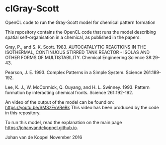 # clGray-Scott
OpenCL code to run the Gray-Scott model for chemical pattern formation

This repository contains the OpenCL code that runs the model describing spatial self-organisation in a chemical, as published in the papers:

Gray, P., and S. K. Scott. 1983. AUTOCATALYTIC REACTIONS IN THE ISOTHERMAL, CONTINUOUS STIRRED TANK REACTOR - ISOLAS AND OTHER FORMS OF MULTISTABILITY. Chemical Engineering Science 38:29-43.

Pearson, J. E. 1993. Complex Patterns in a Simple System. Science 261:189-192.

Lee, K. J., W. McCormick, Q. Ouyang, and H. L. Swinney. 1993. Pattern formation by interacting chemical fronts. Science 261:192-192.

An video of the output of the model can be found on: https://youtu.be/SMSzFvVReBk This video has been produced by the code in this repository.

To run this model, read the explanation on the main page https://johanvandekoppel.github.io.

Johan van de Koppel November 2016
